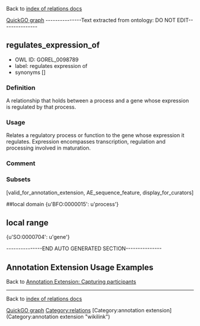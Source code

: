 Back to [index of relations docs](https://github.com/geneontology/annotation_extensions/tree/master/doc)

[QuickGO graph](www.ebi.ac.uk/QuickGO/AnnotationExtensionRelations.html)
---------------Text extracted from ontology: DO NOT EDIT---------------

## regulates_expression_of
* OWL ID: GOREL_0098789
* label: regulates expression of
* synonyms
[]

### Definition
A relationship that holds between a process and a gene whose expression is regulated by that process.

### Usage
Relates a regulatory process or function to the gene whose expression it regulates.  Expression encompasses transcription, regulation and processing involved in maturation.

### Comment


### Subsets
[valid_for_annotation_extension, AE_sequence_feature, display_for_curators]

##local domain
{u'BFO:0000015': u'process'}

## local range
{u'SO:0000704': u'gene'}

---------------END AUTO GENERATED SECTION---------------















Annotation Extension Usage Examples
-----------------------------------

Back to [Annotation Extension: Capturing participants](http://wiki.geneontology.org/index.php/Annotation_Extension:_Capturing_participants)

------------------------------------------------------------------------

Back to [index of relations docs](https://github.com/geneontology/annotation_extensions/tree/master/doc)

[QuickGO graph](www.ebi.ac.uk/QuickGO/AnnotationExtensionRelations.html)
<Category:relations> [Category:annotation extension](Category:annotation extension "wikilink")
